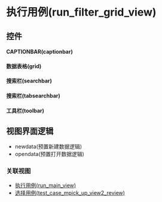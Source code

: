 # 执行用例(run_filter_grid_view)  <!-- {docsify-ignore-all} -->



## 控件
#### CAPTIONBAR(captionbar)
#### 数据表格(grid)
#### 搜索栏(searchbar)
#### 搜索栏(tabsearchbar)
#### 工具栏(toolbar)

## 视图界面逻辑
  * newdata(预置新建数据逻辑)
  * opendata(预置打开数据逻辑)


### 关联视图
  * [执行用例(run_main_view)](app/view/run_main_view)
  * [选择用例(test_case_mpick_up_view2_review)](app/view/test_case_mpick_up_view2_review)

<script>
 const { createApp } = Vue
  createApp({
    data() {
      return {

      }
    }
  }).use(ElementPlus).mount('#app')
</script>